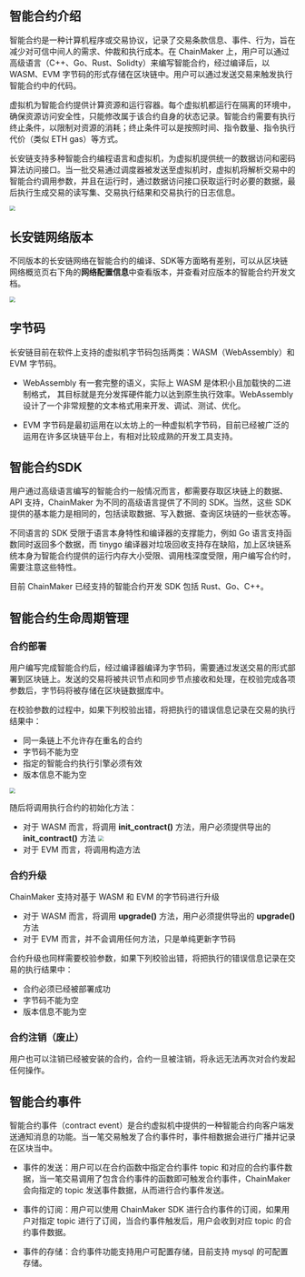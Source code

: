 ## 智能合约介绍

智能合约是一种计算机程序或交易协议，记录了交易条款信息、事件、行为，旨在减少对可信中间人的需求、仲裁和执行成本。在 ChainMaker 上，用户可以通过高级语言（C++、Go、Rust、Solidty）来编写智能合约，经过编译后，以 WASM、EVM 字节码的形式存储在区块链中。用户可以通过发送交易来触发执行智能合约中的代码。

虚拟机为智能合约提供计算资源和运行容器。每个虚拟机都运行在隔离的环境中，确保资源访问安全性，只能修改属于该合约自身的状态记录。智能合约需要有执行终止条件，以限制对资源的消耗；终止条件可以是按照时间、指令数量、指令执行代价（类似 ETH gas）等方式。

长安链支持多种智能合约编程语言和虚拟机，为虚拟机提供统一的数据访问和密码算法访问接口。当一批交易通过调度器被发送至虚拟机时，虚拟机将解析交易中的智能合约调用参数，并且在运行时，通过数据访问接口获取运行时必要的数据，最后执行生成交易的读写集、交易执行结果和交易执行的日志信息。

<img src="https://main.qcloudimg.com/raw/40e3a6c19c190241783213111be5aa98.png" style="zoom: 60%;" />

## 长安链网络版本

不同版本的长安链网络在智能合约的编译、SDK等方面略有差别，可以从区块链网络概览页右下角的**网络配置信息**中查看版本，并查看对应版本的智能合约开发文档。

<img src="https://main.qcloudimg.com/raw/e4e4d83849297385f09a7846cab9ee81.png" style="zoom: 60%;" />

## 字节码

长安链目前在软件上支持的虚拟机字节码包括两类：WASM（WebAssembly）和 EVM 字节码。

+ WebAssembly 有一套完整的语义，实际上 WASM 是体积小且加载快的二进制格式， 其目标就是充分发挥硬件能力以达到原生执行效率。WebAssembly 设计了一个非常规整的文本格式用来开发、调试、测试、优化。

+ EVM 字节码是最初运用在以太坊上的一种虚拟机字节码，目前已经被广泛的运用在许多区块链平台上，有相对比较成熟的开发工具支持。

## 智能合约SDK

用户通过高级语言编写的智能合约一般情况而言，都需要存取区块链上的数据、API 支持，ChainMaker 为不同的高级语言提供了不同的 SDK。当然，这些 SDK 提供的基本能力是相同的，包括读取数据、写入数据、查询区块链的一些状态等。

不同语言的 SDK 受限于语言本身特性和编译器的支撑能力，例如 Go 语言支持函数同时返回多个数据，而 tinygo 编译器对垃圾回收支持存在缺陷，加上区块链系统本身为智能合约提供的运行内存大小受限、调用栈深度受限，用户编写合约时，需要注意这些特性。

目前 ChainMaker 已经支持的智能合约开发 SDK 包括 Rust、Go、C++。


## 智能合约生命周期管理

### 合约部署

用户编写完成智能合约后，经过编译器编译为字节码，需要通过发送交易的形式部署到区块链上。发送的交易将被共识节点和同步节点接收和处理，在校验完成各项参数后，字节码将被存储在区块链数据库中。

在校验参数的过程中，如果下列校验出错，将把执行的错误信息记录在交易的执行结果中：

- 同一条链上不允许存在重名的合约
- 字节码不能为空
- 指定的智能合约执行引擎必须有效
- 版本信息不能为空

<img src="https://main.qcloudimg.com/raw/13e542928cc6d2c8c8f96ff139eb9fd9.png" style="zoom: 60%;" />

随后将调用执行合约的初始化方法：

- 对于 WASM 而言，将调用 **init_contract()** 方法，用户必须提供导出的 **init_contract()** 方法
  <img src="https://main.qcloudimg.com/raw/acf74f497099f991656a2809faffd2a0.png
  " style="zoom: 60%;" />
- 对于 EVM 而言，将调用构造方法


### 合约升级

ChainMaker 支持对基于 WASM 和 EVM 的字节码进行升级

- 对于 WASM 而言，将调用 **upgrade()** 方法，用户必须提供导出的 **upgrade()** 方法
- 对于 EVM 而言，并不会调用任何方法，只是单纯更新字节码

合约升级也同样需要校验参数，如果下列校验出错，将把执行的错误信息记录在交易的执行结果中：

- 合约必须已经被部署成功
- 字节码不能为空
- 版本信息不能为空

### 合约注销（废止）

用户也可以注销已经被安装的合约，合约一旦被注销，将永远无法再次对合约发起任何操作。

##  智能合约事件

智能合约事件（contract event）是合约虚拟机中提供的一种智能合约向客户端发送通知消息的功能。当一笔交易触发了合约事件时，事件相数据会进行广播并记录在区块当中。

+ 事件的发送：用户可以在合约函数中指定合约事件 topic 和对应的合约事件数据，当一笔交易调用了包含合约事件的函数即可触发合约事件，ChainMaker 会向指定的 topic 发送事件数据，从而进行合约事件发送。

+ 事件的订阅：用户可以使用 ChainMaker SDK 进行合约事件的订阅，如果用户对指定 topic 进行了订阅，当合约事件触发后，用户会收到对应 topic 的合约事件数据。

+ 事件的存储：合约事件功能支持用户可配置存储，目前支持 mysql 的可配置存储。

